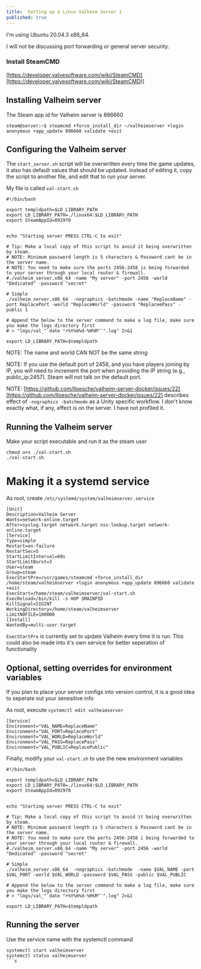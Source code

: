 ```yaml
---
title:  Setting up a Linux Valheim Server 1 
published: true
---
```


I'm using Ubuntu 20.04.3 x86_64.

I will not be discussing port forwarding or general server security.

### Install SteamCMD
[https://developer.valvesoftware.com/wiki/SteamCMD][https://developer.valvesoftware.com/wiki/SteamCMD)]

## Installing Valheim server

The Steam app id for Valheim server is 896660

```
steam@server:~$ steamcmd +force_install_dir ~/valheimserver +login anonymous +app_update 896660 validate +exit
```

## Configuring the Valheim server

The `start_server.sh` script will be overwritten every time the game updates, it also has default values that should be updated. Instead of editing it, copy the script to another file, and edit that to run your server.

My file is called `val-start.sh`

```
#!/bin/bash

export templdpath=$LD_LIBRARY_PATH
export LD_LIBRARY_PATH=./linux64:$LD_LIBRARY_PATH
export SteamAppId=892970


echo "Starting server PRESS CTRL-C to exit"

# Tip: Make a local copy of this script to avoid it being overwritten by steam.
# NOTE: Minimum password length is 5 characters & Password cant be in the server name.
# NOTE: You need to make sure the ports 2456-2458 is being forwarded to your server through your local router & firewall.
#./valheim_server.x86_64 -name "My server" -port 2456 -world "Dedicated" -password "secret"

# Simple
./valheim_server.x86_64  -nographics -batchmode -name "ReplaceName" -port ReplacePort -world "ReplaceWorld" -password "ReplaceePass" -public 1 

# Append the below to the server command to make a log file, make sure you make the logs directory first
# > "logs/val_"`date "+%Y%m%d-%H%M"`".log" 2>&1

export LD_LIBRARY_PATH=$templdpath
```

NOTE: The name and world CAN NOT be the same string

NOTE: If you use the default port of 2456, and you have players joining by IP, you will need to increment the port when providing the IP string (e.g., public_ip:2457). Steam will not talk on the default port. 

NOTE: [https://github.com/lloesche/valheim-server-docker/issues/22][https://github.com/lloesche/valheim-server-docker/issues/22] describes effect of `-nographics -batchmode` as a Unity specific workflow. I don't know exactly what, if any, effect is on the server. I have not profiled it.

## Running the Valheim server

Make your script executable and run it as the steam user

```
chmod u+x ./val-start.sh
./val-start.sh
```

# Making it a systemd service

As root, create `/etc/systemd/system/valheimserver.service`

```
[Unit]
Description=Valheim Server
Wants=network-online.target
After=syslog.target network.target nss-lookup.target network-online.target
[Service]
Type=simple
Restart=on-failure
RestartSec=5
StartLimitInterval=60s
StartLimitBurst=3
User=steam
Group=steam
ExecStartPre=/usr/games/steamcmd +force_install_dir /home/steam/valheimserver +login anonymous +app_update 896660 validate +exit
ExecStart=/home/steam/valheimserver/val-start.sh
ExecReload=/bin/kill -s HUP $MAINPID
KillSignal=SIGINT
WorkingDirectory=/home/steam/valheimserver
LimitNOFILE=100000
[Install]
WantedBy=multi-user.target
```

`ExecStartPre` is currently set to update Valheim every time it is run. This could also be made into it's own service for better seperation of functionality

## Optional, setting overrides for environment variables

If you plan to place your server configs into version control, it is a good idea to seperate out your senesitive info

As root, execute `systemctl edit valheimserver`

```
[Service]
Environment="VAL_NAME=ReplaceName"
Environment="VAL_PORT=ReplacePort"
Environment="VAL_WORLD=ReplaceWorld"
Environment="VAL_PASS=ReplacePass"
Environment="VAL_PUBLIC=ReplacePublic"
```

Finally, modify your `val-start.sh` to use the new environment variables

```
#!/bin/bash

export templdpath=$LD_LIBRARY_PATH
export LD_LIBRARY_PATH=./linux64:$LD_LIBRARY_PATH
export SteamAppId=892970


echo "Starting server PRESS CTRL-C to exit"

# Tip: Make a local copy of this script to avoid it being overwritten by steam.
# NOTE: Minimum password length is 5 characters & Password cant be in the server name.
# NOTE: You need to make sure the ports 2456-2458 i being forwarded to your server through your local router & firewall.
#./valheim_server.x86_64 -name "My server" -port 2456 -world "Dedicated" -password "secret"

# Simple
./valheim_server.x86_64  -nographics -batchmode  -name $VAL_NAME -port $VAL_PORT -world $VAL_WORLD -password $VAL_PASS -public $VAL_PUBLIC

# Append the below to the server command to make a log file, make sure you make the logs directory first
# > "logs/val_"`date "+%Y%m%d-%H%M"`".log" 2>&1

export LD_LIBRARY_PATH=$templdpath
```

## Running the server

Use the service name with the systemctl command

```
systemctl start valheimserver
systemctl status valheimserver
```s
